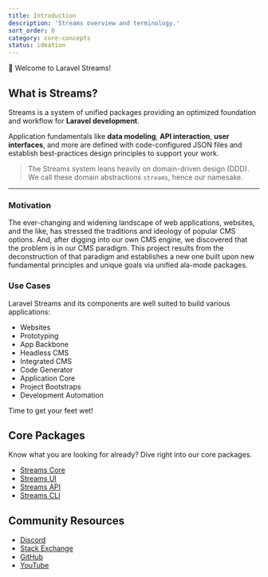 ```yaml
---
title: Introduction
description: 'Streams overview and terminology.'
sort_order: 0
category: core-concepts
status: ideation
---
```


👋 Welcome to Laravel Streams!

## What is Streams?

Streams is a system of unified packages providing an optimized foundation and workflow for **Laravel development**.

Application fundamentals like **data modeling**, **API interaction**, **user interfaces**, and more are defined with code-configured JSON files and establish best-practices design principles to support your work.

> The Streams system leans heavily on domain-driven design (DDD). We call these domain abstractions `streams`, hence our namesake.

---

### Motivation

The ever-changing and widening landscape of web applications, websites, and the like, has stressed the traditions and ideology of popular CMS options. And, after digging into our own CMS engine, we discovered that the problem is in our CMS paradigm. This project results from the deconstruction of that paradigm and establishes a new one built upon new fundamental principles and unique goals via unified ala-mode packages.

### Use Cases

Laravel Streams and its components are well suited to build various applications:

- Websites
- Prototyping
- App Backbone
- Headless CMS
- Integrated CMS
- Code Generator
- Application Core
- Project Bootstraps
- Development Automation


Time to get your feet wet!

<!-- @foreach (Streams::entries('docs')->where('category', 'getting_started')->orderBy('sort', 'asc')->get() as $doc)
- [{{$doc->link_title ?: $doc->title}}]({{$doc->id}})
@endforeach -->

## Core Packages

Know what you are looking for already? Dive right into our core packages.

- [Streams Core](core/introduction)
- [Streams UI](ui/introduction)
- [Streams API](api/introduction)
- [Streams CLI](cli/introduction)


## Community Resources

- <a href="https://discord.gg/vhz8NZC" rel="noreferrer noopener">Discord</a>
- <a href="https://stackoverflow.com/search?q=laravel+streams" rel="noreferrer noopener">Stack Exchange</a>
- <a href="https://github.com/laravel-streams/streams" rel="noreferrer noopener">GitHub</a>
- <a href="https://www.youtube.com/channel/UC4a-uVtWOHNCduY5T7_Q4wA" rel="noreferrer noopener">YouTube</a>
